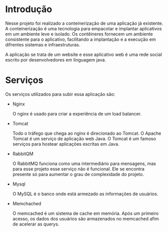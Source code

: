 
# Introdução
Nesse projeto foi realizado a conteinerização de uma aplicação já existente. A conteinerização é uma tecnologia para empacotar e implantar aplicativos em um ambiente leve e isolado. Os contêineres fornecem um ambiente consistente para o aplicativo, facilitando a implantação e a execução em difrentes sistemas e infraestruturas.

A aplicação se trata de um website e esse aplicativo web é uma rede social escrito por desenvolvedores em linguagem java. 

# Serviços
Os serviços utilizados para subir essa aplicação são:
- Nginx

  O nginx é usado para criar a experiência de um load balancer.

- Tomcat

  Todo o tráfego que chega ao nginx é direcionado ao Tomcat. O Apache Tomcat é um serviço de aplicação web Java. O Tomcat é um famoso serviços para hostear aplicações escritas em Java.

- RabbitQM

  O RabbitMQ funciona como uma intermediário para mensagens, mas para esse projeto esse serviço não é funcional. Ele se encontra presente só para aumentar o grau de complexidade do projeto.

- Mysql

  O MySQL é o banco onde está armezado as informações de usuários.

- Memchached

  O memcached é um sistema de cache em memória. Após um primeiro acesso, os dados dos usuários são armazenados no memcached afim de acelerar as querys.